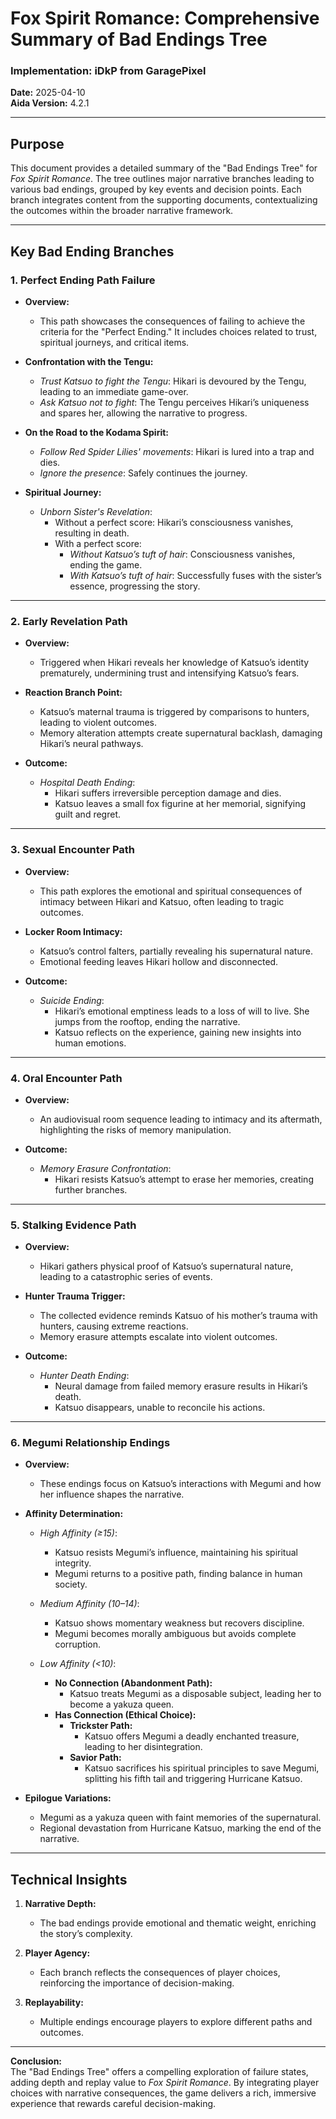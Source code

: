 # Fox Spirit Romance: Comprehensive Summary of Bad Endings Tree

### Implementation: iDkP from GaragePixel  
**Date:** 2025-04-10  
**Aida Version:** 4.2.1  

---

## Purpose  

This document provides a detailed summary of the "Bad Endings Tree" for *Fox Spirit Romance*. The tree outlines major narrative branches leading to various bad endings, grouped by key events and decision points. Each branch integrates content from the supporting documents, contextualizing the outcomes within the broader narrative framework.

---

## Key Bad Ending Branches  

### **1. Perfect Ending Path Failure**  
- **Overview:**  
    - This path showcases the consequences of failing to achieve the criteria for the "Perfect Ending." It includes choices related to trust, spiritual journeys, and critical items.  

- **Confrontation with the Tengu:**  
    - *Trust Katsuo to fight the Tengu*: Hikari is devoured by the Tengu, leading to an immediate game-over.  
    - *Ask Katsuo not to fight*: The Tengu perceives Hikari’s uniqueness and spares her, allowing the narrative to progress.  

- **On the Road to the Kodama Spirit:**  
    - *Follow Red Spider Lilies' movements*: Hikari is lured into a trap and dies.  
    - *Ignore the presence*: Safely continues the journey.  

- **Spiritual Journey:**  
    - *Unborn Sister's Revelation*:  
        - Without a perfect score: Hikari’s consciousness vanishes, resulting in death.  
        - With a perfect score:  
            - *Without Katsuo’s tuft of hair*: Consciousness vanishes, ending the game.  
            - *With Katsuo’s tuft of hair*: Successfully fuses with the sister’s essence, progressing the story.  

---

### **2. Early Revelation Path**  
- **Overview:**  
    - Triggered when Hikari reveals her knowledge of Katsuo’s identity prematurely, undermining trust and intensifying Katsuo’s fears.  

- **Reaction Branch Point:**  
    - Katsuo’s maternal trauma is triggered by comparisons to hunters, leading to violent outcomes.  
    - Memory alteration attempts create supernatural backlash, damaging Hikari’s neural pathways.  

- **Outcome:**  
    - *Hospital Death Ending*:  
        - Hikari suffers irreversible perception damage and dies.  
        - Katsuo leaves a small fox figurine at her memorial, signifying guilt and regret.  

---

### **3. Sexual Encounter Path**  
- **Overview:**  
    - This path explores the emotional and spiritual consequences of intimacy between Hikari and Katsuo, often leading to tragic outcomes.  

- **Locker Room Intimacy:**  
    - Katsuo’s control falters, partially revealing his supernatural nature.  
    - Emotional feeding leaves Hikari hollow and disconnected.  

- **Outcome:**  
    - *Suicide Ending*:  
        - Hikari’s emotional emptiness leads to a loss of will to live. She jumps from the rooftop, ending the narrative.  
        - Katsuo reflects on the experience, gaining new insights into human emotions.  

---

### **4. Oral Encounter Path**  
- **Overview:**  
    - An audiovisual room sequence leading to intimacy and its aftermath, highlighting the risks of memory manipulation.  

- **Outcome:**  
    - *Memory Erasure Confrontation*:  
        - Hikari resists Katsuo’s attempt to erase her memories, creating further branches.  

---

### **5. Stalking Evidence Path**  
- **Overview:**  
    - Hikari gathers physical proof of Katsuo’s supernatural nature, leading to a catastrophic series of events.  

- **Hunter Trauma Trigger:**  
    - The collected evidence reminds Katsuo of his mother’s trauma with hunters, causing extreme reactions.  
    - Memory erasure attempts escalate into violent outcomes.  

- **Outcome:**  
    - *Hunter Death Ending*:  
        - Neural damage from failed memory erasure results in Hikari’s death.  
        - Katsuo disappears, unable to reconcile his actions.  

---

### **6. Megumi Relationship Endings**  
- **Overview:**  
    - These endings focus on Katsuo’s interactions with Megumi and how her influence shapes the narrative.  

- **Affinity Determination:**  
    - *High Affinity (≥15)*:  
        - Katsuo resists Megumi’s influence, maintaining his spiritual integrity.  
        - Megumi returns to a positive path, finding balance in human society.  

    - *Medium Affinity (10–14)*:  
        - Katsuo shows momentary weakness but recovers discipline.  
        - Megumi becomes morally ambiguous but avoids complete corruption.  

    - *Low Affinity (<10)*:  
        - **No Connection (Abandonment Path):**  
            - Katsuo treats Megumi as a disposable subject, leading her to become a yakuza queen.  
        - **Has Connection (Ethical Choice):**  
            - **Trickster Path:**  
                - Katsuo offers Megumi a deadly enchanted treasure, leading to her disintegration.  
            - **Savior Path:**  
                - Katsuo sacrifices his spiritual principles to save Megumi, splitting his fifth tail and triggering Hurricane Katsuo.  

- **Epilogue Variations:**  
    - Megumi as a yakuza queen with faint memories of the supernatural.  
    - Regional devastation from Hurricane Katsuo, marking the end of the narrative.  

---

## Technical Insights  

1. **Narrative Depth:**  
    - The bad endings provide emotional and thematic weight, enriching the story’s complexity.  

2. **Player Agency:**  
    - Each branch reflects the consequences of player choices, reinforcing the importance of decision-making.  

3. **Replayability:**  
    - Multiple endings encourage players to explore different paths and outcomes.  

---

**Conclusion:**  
The "Bad Endings Tree" offers a compelling exploration of failure states, adding depth and replay value to *Fox Spirit Romance*. By integrating player choices with narrative consequences, the game delivers a rich, immersive experience that rewards careful decision-making.  
